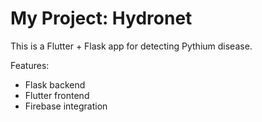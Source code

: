 # My Project: Hydronet

This is a Flutter + Flask app for detecting Pythium disease.

Features:
- Flask backend
- Flutter frontend
- Firebase integration

